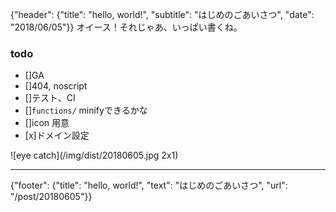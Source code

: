 {"header": {"title": "hello, world!", "subtitle": "はじめのごあいさつ", "date": "2018/06/05"}}
オイース！それじゃあ、いっぱい書くね。

### todo
- []GA
- []404, noscript
- []テスト、CI
- []`functions/` minifyできるかな
- []icon 用意
- [x]ドメイン設定

![eye catch](/img/dist/20180605.jpg 2x1)

---
{"footer": {"title": "hello, world!", "text": "はじめのごあいさつ", "url": "/post/20180605"}}